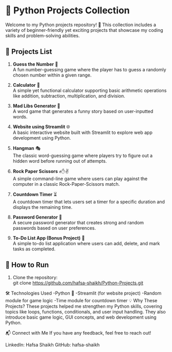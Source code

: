 # 🎯 Python Projects Collection  

Welcome to my Python projects repository! 🚀 This collection includes a variety of beginner-friendly yet exciting projects that showcase my coding skills and problem-solving abilities.  

## 📜 Projects List  

1. **Guess the Number** 🎲  
   A fun number-guessing game where the player has to guess a randomly chosen number within a given range.  

2. **Calculator** 🧮  
   A simple yet functional calculator supporting basic arithmetic operations like addition, subtraction, multiplication, and division.  

3. **Mad Libs Generator** 📝  
   A word game that generates a funny story based on user-inputted words.  

4. **Website using Streamlit** 🌐  
   A basic interactive website built with Streamlit to explore web app development using Python.  

5. **Hangman** 🎭  
   The classic word-guessing game where players try to figure out a hidden word before running out of attempts.  

6. **Rock Paper Scissors** ✊✋✌️  
   A simple command-line game where users can play against the computer in a classic Rock-Paper-Scissors match.  

7. **Countdown Timer** ⏳  
   A countdown timer that lets users set a timer for a specific duration and displays the remaining time.  

8. **Password Generator** 🔑  
   A secure password generator that creates strong and random passwords based on user preferences.  

9. **To-Do List App (Bonus Project)** 📌  
   A simple to-do list application where users can add, delete, and mark tasks as completed.  

## 🚀 How to Run  
1. Clone the repository:  
   git clone https://github.com/hafsa-shaikh/Python-Projects.git

🛠️ Technologies Used
-Python 🐍
-Streamlit (for website project)
-Random module for game logic
-Time module for countdown timer
💡 Why These Projects?
These projects helped me strengthen my Python skills, covering topics like loops, functions, conditionals, and user input handling. They also introduce basic game logic, GUI concepts, and web development using Python.

📬 Connect with Me
If you have any feedback, feel free to reach out!

LinkedIn: Hafsa Shaikh
GitHub: hafsa-shaikh
